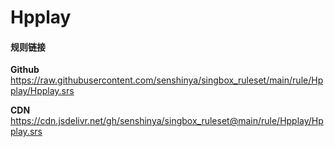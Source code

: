 # Hpplay

#### 规则链接

**Github**
https://raw.githubusercontent.com/senshinya/singbox_ruleset/main/rule/Hpplay/Hpplay.srs

**CDN**
https://cdn.jsdelivr.net/gh/senshinya/singbox_ruleset@main/rule/Hpplay/Hpplay.srs